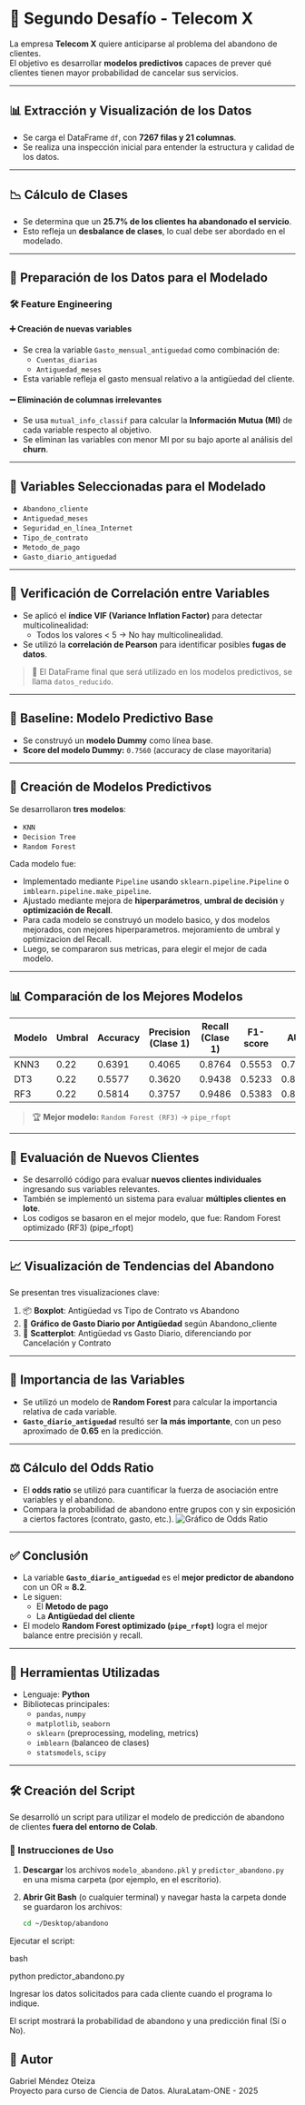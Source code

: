 # 🧠 Segundo Desafío - Telecom X

La empresa **Telecom X** quiere anticiparse al problema del abandono de clientes.  
El objetivo es desarrollar **modelos predictivos** capaces de prever qué clientes tienen mayor probabilidad de cancelar sus servicios.

---

## 📊 Extracción y Visualización de los Datos

- Se carga el DataFrame `df`, con **7267 filas y 21 columnas**.
- Se realiza una inspección inicial para entender la estructura y calidad de los datos.

---

## 📉 Cálculo de Clases

- Se determina que un **25.7% de los clientes ha abandonado el servicio**.
- Esto refleja un **desbalance de clases**, lo cual debe ser abordado en el modelado.

---

## 🧹 Preparación de los Datos para el Modelado

### 🛠️ Feature Engineering

#### ➕ Creación de nuevas variables
- Se crea la variable `Gasto_mensual_antiguedad` como combinación de:
  - `Cuentas_diarias`
  - `Antiguedad_meses`
- Esta variable refleja el gasto mensual relativo a la antigüedad del cliente.

#### ➖ Eliminación de columnas irrelevantes
- Se usa `mutual_info_classif` para calcular la **Información Mutua (MI)** de cada variable respecto al objetivo.
- Se eliminan las variables con menor MI por su bajo aporte al análisis del **churn**.

---

## 📌 Variables Seleccionadas para el Modelado

- `Abandono_cliente`  
- `Antiguedad_meses`  
- `Seguridad_en_línea_Internet`  
- `Tipo_de_contrato`  
- `Metodo_de_pago`  
- `Gasto_diario_antiguedad`

---

## 🔄 Verificación de Correlación entre Variables

- Se aplicó el **índice VIF (Variance Inflation Factor)** para detectar multicolinealidad:
  - Todos los valores < 5 → No hay multicolinealidad.
- Se utilizó la **correlación de Pearson** para identificar posibles **fugas de datos**.

> 📌 El DataFrame final que será utilizado en los modelos predictivos, se llama `datos_reducido`.

---

## 🎯 Baseline: Modelo Predictivo Base

- Se construyó un **modelo Dummy** como línea base.
- **Score del modelo Dummy:** `0.7560` (accuracy de clase mayoritaria)

---

## 🤖 Creación de Modelos Predictivos

Se desarrollaron **tres modelos**:

- `KNN`  
- `Decision Tree`  
- `Random Forest`

Cada modelo fue:

- Implementado mediante `Pipeline` usando `sklearn.pipeline.Pipeline` o `imblearn.pipeline.make_pipeline`.
- Ajustado mediante mejora de **hiperparámetros**, **umbral de decisión** y **optimización de Recall**.
- Para cada modelo se construyó un modelo basico, y dos modelos mejorados, con mejores hiperparametros. mejoramiento de umbral y optimizacion del Recall.
- Luego, se compararon sus metricas, para elegir el mejor de cada modelo.

---

## 📊 Comparación de los Mejores Modelos

| Modelo | Umbral | Accuracy | Precision (Clase 1) | Recall (Clase 1) | F1-score | AUC      |
|--------|--------|----------|----------------------|------------------|----------|----------|
| KNN3    | 0.22   | 0.6391   | 0.4065              | 0.8764           | 0.5553   | 0.7960   |
| DT3     | 0.22   | 0.5577   | 0.3620              | 0.9438           | 0.5233   | 0.8158   |
| RF3     | 0.22   | 0.5814   | 0.3757              | 0.9486           | 0.5383   | 0.8313   |

> 🏆 **Mejor modelo:** `Random Forest (RF3)` → `pipe_rfopt`

---

## 🧪 Evaluación de Nuevos Clientes

- Se desarrolló código para evaluar **nuevos clientes individuales** ingresando sus variables relevantes.
- También se implementó un sistema para evaluar **múltiples clientes en lote**.
- Los codigos se basaron en el mejor modelo, que fue: Random Forest optimizado (RF3) (pipe_rfopt) 

---

## 📈 Visualización de Tendencias del Abandono

Se presentan tres visualizaciones clave:

1. 📦 **Boxplot**: Antigüedad vs Tipo de Contrato vs Abandono  
2. 💸 **Gráfico de Gasto Diario por Antigüedad** según Abandono_cliente  
3. 🔵 **Scatterplot**: Antigüedad vs Gasto Diario, diferenciando por Cancelación y Contrato

---

## 🧬 Importancia de las Variables

- Se utilizó un modelo de **Random Forest** para calcular la importancia relativa de cada variable.
- **`Gasto_diario_antiguedad`** resultó ser **la más importante**, con un peso aproximado de **0.65** en la predicción.

---

## ⚖️ Cálculo del Odds Ratio

- El **odds ratio** se utilizó para cuantificar la fuerza de asociación entre variables y el abandono.
- Compara la probabilidad de abandono entre grupos con y sin exposición a ciertos factores (contrato, gasto, etc.).
![Gráfico de Odds Ratio](odds_ratio.png) 
---

## ✅ Conclusión

- La variable **`Gasto_diario_antiguedad`** es el **mejor predictor de abandono** con un OR ≈ **8.2**.
- Le siguen:
  - El **Metodo de pago**
  - La **Antigüedad del cliente**
- El modelo **Random Forest optimizado (`pipe_rfopt`)** logra el mejor balance entre precisión y recall.

---

## 🧰 Herramientas Utilizadas

- Lenguaje: **Python**
- Bibliotecas principales:
  - `pandas`, `numpy`
  - `matplotlib`, `seaborn`
  - `sklearn` (preprocessing, modeling, metrics)
  - `imblearn` (balanceo de clases)
  - `statsmodels`, `scipy`


---
## 🛠️ Creación del Script

Se desarrolló un script para utilizar el modelo de predicción de abandono de clientes **fuera del entorno de Colab**.

### 📄 Instrucciones de Uso

1. **Descargar** los archivos `modelo_abandono.pkl` y `predictor_abandono.py` en una misma carpeta (por ejemplo, en el escritorio).
2. **Abrir Git Bash** (o cualquier terminal) y navegar hasta la carpeta donde se guardaron los archivos:

   ```bash
   cd ~/Desktop/abandono
Ejecutar el script:

bash

python predictor_abandono.py

Ingresar los datos solicitados para cada cliente cuando el programa lo indique.

El script mostrará la probabilidad de abandono y una predicción final (Sí o No).


## 👤 Autor

Gabriel Méndez Oteiza  
Proyecto para curso de Ciencia de Datos. AluraLatam-ONE - 2025

